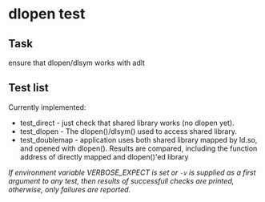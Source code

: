 # dlopen test

## Task

ensure that dlopen/dlsym  works with adlt

## Test list

Currently implemented:

- test_direct - just check that shared library works (no dlopen yet).
- test_dlopen - The dlopen()/dlsym() used to access shared library.
- test_doublemap - application uses both shared library mapped by ld.so,
and opened with dlopen(). Results are compared, including the function
address of directly mapped and dlopen()'ed library

_If environment variable VERBOSE_EXPECT is set or `-v` is supplied as a first argument to any test, then results of successfull checks are printed, otherwise, only failures are reported._


